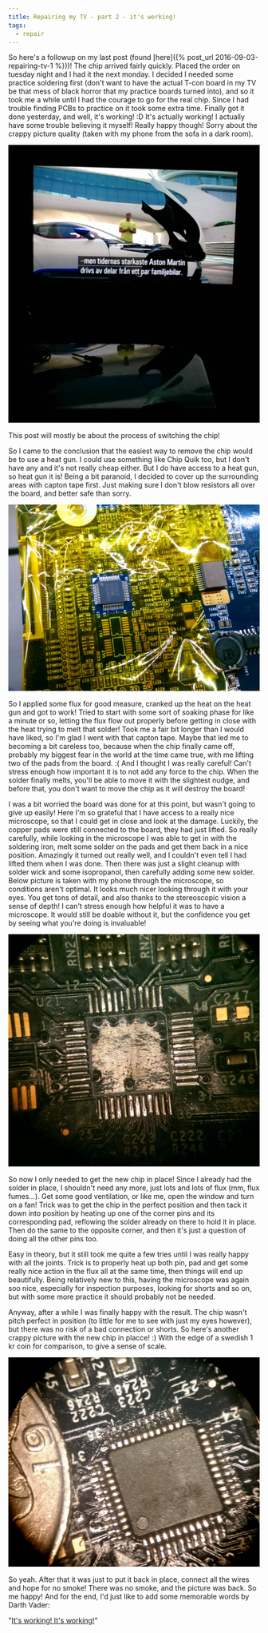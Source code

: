 ```yaml
---
title: Repairing my TV - part 2 - it's working!
tags:
  - repair
---
```


So here's a followup on my last post (found
[here]({% post_url 2016-09-03-repairing-tv-1 %}))!
The chip arrived fairly quickly. Placed the order on tuesday night and
I had it the next monday.
I decided I needed some practice soldering first
(don't want to have the actual T-con board in my TV be that mess of black
horror that my practice boards turned into), and so it
took me a while until I had the
courage to go for the real chip. Since I had trouble finding PCBs
to practice on it took
some extra time. Finally got it done yesterday, and well, it's working! :D
It's actually working!
I actually have some trouble believing it
myself! Really happy though! Sorry about the crappy picture quality (taken with
my phone from the sofa in a dark room).


<img src="/img/tv-repair/working-tv.jpg">


This post will mostly be about the process of switching the chip!

<!--more-->

So I came to the conclusion that the easiest way to remove the chip would be
to use a heat gun. I could use something like Chip Quik too, but I don't have
any and it's not really cheap either. But I do have access to a heat gun, so
heat gun it is! Being a bit paranoid, I decided to cover up the surrounding areas
with capton tape first. Just making sure I don't blow resistors all over the
board, and better safe than sorry.

<img src ="/img/tv-repair/taped-board.jpg">

So I applied some flux for good measure, cranked up the heat on the heat gun
and got to work! Tried to start with some sort of soaking phase for like a
minute or so, letting the flux flow out properly before getting in close
with the heat trying to melt that solder! Took me a fair bit longer than I
would have liked, so I'm glad I went with that capton tape. Maybe that led
me to becoming a bit careless too, because when the chip finally came off,
probably my biggest fear in the world at the time came true, with me lifting
two of the pads from the board. :( And I thought I was really careful! Can't
stress enough
how important it is to not add any force to the chip. When the solder
finally melts,
you'll be able to move it with the slightest nudge, and before that, you don't
want to move the chip as it will destroy the board!

I was a bit worried the board was done for at this point, but wasn't going
to give up easily! Here I'm so grateful that I have access to a really nice
microscope, so that I could get in close and look at the damage. Luckily, the
copper
pads were still connected to the board, they had just lifted. So really
carefully, while looking in the microscope I was able to get in with the
soldering iron, melt some solder on the pads and get them back in a nice
position.
Amazingly it turned out really well, and I couldn't even tell I had lifted them
when I was done. Then there was just a slight cleanup with solder wick and some
isopropanol, then carefully adding some new solder. Below picture is taken with
my phone through the microscope, so conditions aren't optimal. It looks much
nicer looking through it with your eyes. You get tons of detail, and also
thanks to the stereoscopic vision a sense of depth! I can't stress enough
how helpful it was to have a microscope. It would still be doable without it,
but the
confidence you get by seeing what you're doing is invaluable!

<img src ="/img/tv-repair/empty-chip.jpg">

So now I only needed to get the new chip in place! Since I already had the solder
in place, I shouldn't need any more, just lots and lots of flux (mm, flux
fumes...). Get some good ventilation, or like me, open the window and turn on
a fan! Trick was to get the chip in the perfect position and then tack it down
into position by heating up one of the corner pins and its corresponding pad,
reflowing the solder already on there to hold it in place. Then do the same to
the opposite corner, and then it's just a question of doing all the other pins
too.

Easy in theory, but it still took me quite a few tries until I was really happy
with all the joints. Trick is to properly heat up both pin, pad and get some
really nice action in the flux all at the same time, then things will end up
beautifully. Being relatively new to this, having the microscope was again soo
nice, especially for inspection purposes, looking for shorts and so on, but with
some more practice it should probably not be needed.

Anyway, after a while I was finally happy with the result. The chip wasn't
pitch perfect in position (to little for me to see with just my eyes however),
but there was no risk of a bad connection or shorts. So here's another crappy
picture with the new chip in placce! :) With the edge of a swedish 1 kr coin
for comparison, to give a sense
of scale.

<img src ="/img/tv-repair/newchip.jpg">

So yeah. After that it was just to put it back in place, connect all the wires
and hope for no smoke! There was no smoke, and the picture was back. So me
happy! And for the end, I'd just like to add some memorable words by Darth Vader:

"[It's working! It's working!](https://www.youtube.com/watch?v=AXwGVXD7qEQ)"
